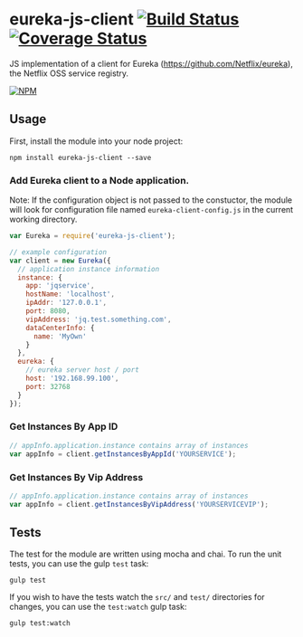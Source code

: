 # eureka-js-client [![Build Status](https://api.travis-ci.org/jquatier/eureka-js-client.svg)](https://travis-ci.org/jquatier/eureka-js-client) [![Coverage Status](https://coveralls.io/repos/jquatier/eureka-js-client/badge.svg?branch=master&service=github)](https://coveralls.io/github/jquatier/eureka-js-client?branch=master)
JS implementation of a client for Eureka (https://github.com/Netflix/eureka), the Netflix OSS service registry.

[![NPM](https://nodei.co/npm/eureka-js-client.png)](https://nodei.co/npm/eureka-js-client/)

## Usage

First, install the module into your node project:

```shell
npm install eureka-js-client --save
```

### Add Eureka client to a Node application.
Note: If the configuration object is not passed to the constuctor, the module will look for configuration file named `eureka-client-config.js` in the current working directory.

```javascript
var Eureka = require('eureka-js-client');

// example configuration
var client = new Eureka({
  // application instance information
  instance: {
    app: 'jqservice',
    hostName: 'localhost',
    ipAddr: '127.0.0.1',
    port: 8080,
    vipAddress: 'jq.test.something.com',
    dataCenterInfo: {
      name: 'MyOwn'
    }
  },
  eureka: {
    // eureka server host / port
    host: '192.168.99.100',
    port: 32768
  }
});
```

### Get Instances By App ID

```javascript
// appInfo.application.instance contains array of instances
var appInfo = client.getInstancesByAppId('YOURSERVICE');
```

### Get Instances By Vip Address

```javascript
// appInfo.application.instance contains array of instances
var appInfo = client.getInstancesByVipAddress('YOURSERVICEVIP');
```

## Tests

The test for the module are written using mocha and chai. To run the unit tests, you can use the gulp `test` task:

```shell
gulp test
```

If you wish to have the tests watch the `src/` and `test/` directories for changes, you can use the `test:watch` gulp task:

```shell
gulp test:watch
```
